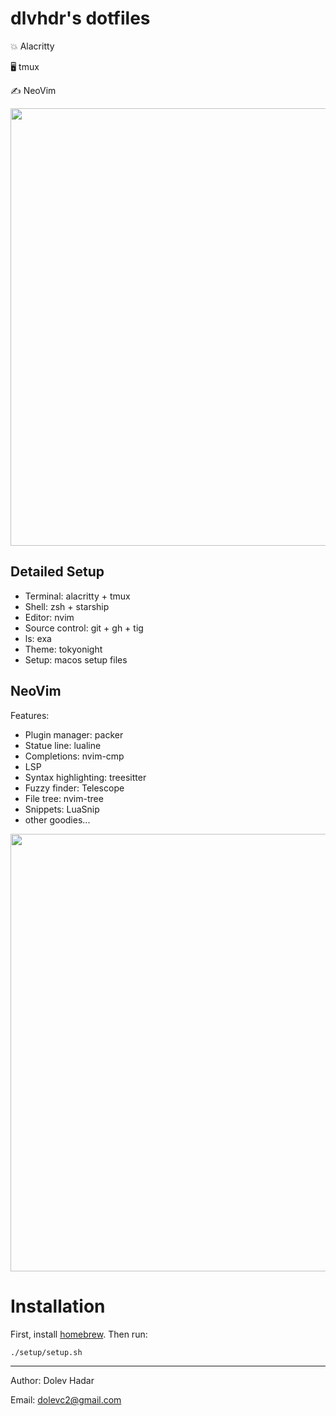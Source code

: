 # dlvhdr's dotfiles

💥 Alacritty

🖥 tmux

✍️ NeoVim

<img src="https://user-images.githubusercontent.com/6196971/160253898-4fd31e12-3310-4dd5-844f-feb63b7a1be5.png" width="700px"/>

## Detailed Setup

- Terminal: alacritty + tmux
- Shell: zsh + starship
- Editor: nvim
- Source control: git + gh + tig
- ls: exa
- Theme: tokyonight
- Setup: macos setup files

## NeoVim

Features:
- Plugin manager: packer
- Statue line: lualine
- Completions: nvim-cmp
- LSP
- Syntax highlighting: treesitter
- Fuzzy finder: Telescope
- File tree: nvim-tree
- Snippets: LuaSnip
- other goodies...

<img src="https://user-images.githubusercontent.com/6196971/160253924-b3a22b30-bed0-4d1f-805f-62edd21a466a.png" width="700px"/>

# Installation

First, install [homebrew](https://brew.sh/).
Then run:

```sh
./setup/setup.sh
```

---

Author: Dolev Hadar

Email: dolevc2@gmail.com

